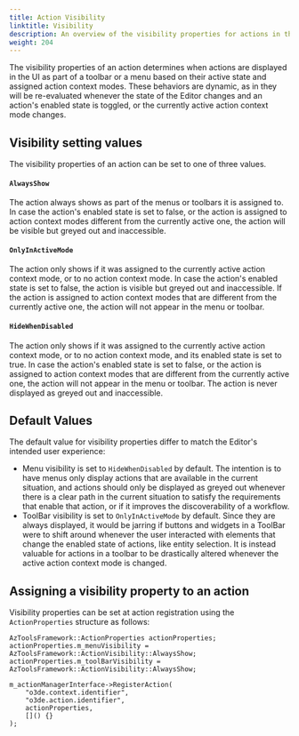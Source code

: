 ```yaml
---
title: Action Visibility
linktitle: Visibility
description: An overview of the visibility properties for actions in the Open 3D Engine (O3DE) Action Manager.
weight: 204
---
```


The visibility properties of an action determines when actions are displayed in the UI as part of a toolbar or a menu based on their active state and assigned action context modes.
These behaviors are dynamic, as in they will be re-evaluated whenever the state of the Editor changes and an action's enabled state is toggled, or the currently active action context mode changes.


## Visibility setting values

The visibility properties of an action can be set to one of three values.


#### `AlwaysShow`

The action always shows as part of the menus or toolbars it is assigned to.
In case the action's enabled state is set to false, or the action is assigned to action context modes different from the currently active one, the action will be visible but greyed out and inaccessible.


#### `OnlyInActiveMode`

The action only shows if it was assigned to the currently active action context mode, or to no action context mode.
In case the action's enabled state is set to false, the action is visible but greyed out and inaccessible.
If the action is assigned to action context modes that are different from the currently active one, the action will not appear in the menu or toolbar.


#### `HideWhenDisabled`

The action only shows if it was assigned to the currently active action context mode, or to no action context mode, and its enabled state is set to true.
In case the action's enabled state is set to false, or the action is assigned to action context modes that are different from the currently active one, the action will not appear in the menu or toolbar.
The action is never displayed as greyed out and inaccessible.


## Default Values

The default value for visibility properties differ to match the Editor's intended user experience:

- Menu visibility is set to `HideWhenDisabled` by default. The intention is to have menus only display actions that are available in the current situation, and actions should only be displayed as greyed out whenever there is a clear path in the current situation to satisfy the requirements that enable that action, or if it improves the discoverability of a workflow.
- ToolBar visibility is set to `OnlyInActiveMode` by default. Since they are always displayed, it would be jarring if buttons and widgets in a ToolBar were to shift around whenever the user interacted with elements that change the enabled state of actions, like entity selection. It is instead valuable for actions in a toolbar to be drastically altered whenever the active action context mode is changed.


## Assigning a visibility property to an action

Visibility properties can be set at action registration using the `ActionProperties` structure as follows:

```
AzToolsFramework::ActionProperties actionProperties;
actionProperties.m_menuVisibility = AzToolsFramework::ActionVisibility::AlwaysShow;
actionProperties.m_toolBarVisibility = AzToolsFramework::ActionVisibility::AlwaysShow;

m_actionManagerInterface->RegisterAction(
    "o3de.context.identifier",
    "o3de.action.identifier",
    actionProperties,
    []() {}
);
```